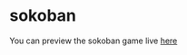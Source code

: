 # sokoban

You can preview the sokoban game live [here](https://sokoban-play.000webhostapp.com/?levelID=1)
